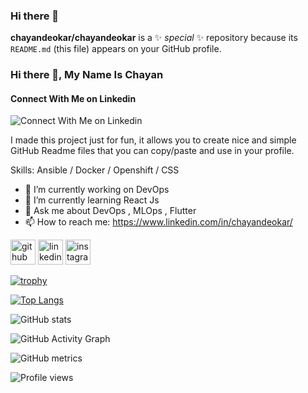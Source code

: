 ### Hi there 👋

**chayandeokar/chayandeokar** is a ✨ _special_ ✨ repository because its `README.md` (this file) appears on your GitHub profile.

### Hi there 👋, My Name Is Chayan
#### Connect With Me on Linkedin
![Connect With Me on Linkedin](https://chayandeokar23.netlify.app/)

I made this project just for fun, it allows you to create nice and simple GitHub Readme files that you can copy/paste and use in your profile.

Skills: Ansible / Docker / Openshift / CSS

- 🔭 I’m currently working on DevOps 
- 🌱 I’m currently learning React Js 
- 💬 Ask me about DevOps , MLOps , Flutter 
- 📫 How to reach me: https://www.linkedin.com/in/chayandeokar/ 


[<img src='https://cdn.jsdelivr.net/npm/simple-icons@3.0.1/icons/github.svg' alt='github' height='40'>](https://github.com/https://github.com/chayandeokar)  [<img src='https://cdn.jsdelivr.net/npm/simple-icons@3.0.1/icons/linkedin.svg' alt='linkedin' height='40'>](https://www.linkedin.com/in/https://www.linkedin.com/in/chayandeokar//)  [<img src='https://cdn.jsdelivr.net/npm/simple-icons@3.0.1/icons/instagram.svg' alt='instagram' height='40'>](https://www.instagram.com/https://www.instagram.com/chayandeokar//)  

[![trophy](https://github-profile-trophy.vercel.app/?username=https://github.com/chayandeokar)](https://github.com/ryo-ma/github-profile-trophy)

[![Top Langs](https://github-readme-stats.vercel.app/api/top-langs/?username=https://github.com/chayandeokar)](https://github.com/anuraghazra/github-readme-stats)

![GitHub stats](https://github-readme-stats.vercel.app/api?username=https://github.com/chayandeokar&show_icons=true&count_private=true)  

![GitHub Activity Graph](https://activity-graph.herokuapp.com/graph?username=https://github.com/chayandeokar)  

![GitHub metrics](https://metrics.lecoq.io/https://github.com/chayandeokar)  

![Profile views](https://gpvc.arturio.dev/https://github.com/chayandeokar)  
